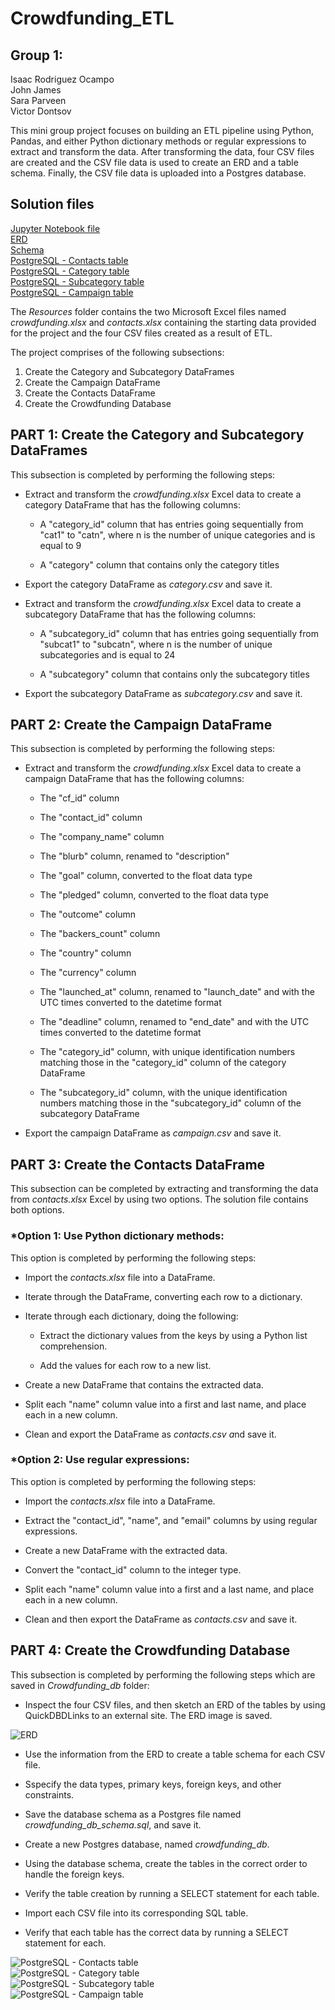 # Crowdfunding_ETL

## Group 1:
Isaac Rodriguez Ocampo  
John James  
Sara Parveen  
Victor Dontsov  

This mini group project focuses on building an ETL pipeline using Python, Pandas, and either Python dictionary methods or regular expressions to extract and transform the data. After transforming the data, four CSV files are created and the CSV file data is used to create an ERD and a table schema. Finally, the CSV file data is uploaded into a Postgres database.

## Solution files
[Jupyter Notebook file](ETL_Mini_Project_Solution.ipynb)  
[ERD](Crowdfunding_db/crowdfunding_db_ERD.png)  
[Schema](Crowdfunding_db/crowdfunding_db_schema.sql)  
[PostgreSQL - Contacts table](Crowdfunding_db/Contacts_SELECT_Screenshot.PNG)  
[PostgreSQL - Category table](Crowdfunding_db/Category_SELECT_Screenshot.PNG)  
[PostgreSQL - Subcategory table](Crowdfunding_db/Subcategory_SELECT_Screenshot.PNG)  
[PostgreSQL - Campaign table](Crowdfunding_db/Campaign_SELECT_Screenshot.PNG)

The *Resources* folder contains the two Microsoft Excel files named *crowdfunding.xlsx* and *contacts.xlsx* containing the starting data provided for the project and the four CSV files created as a result of ETL.

The project comprises of the following subsections:

1. Create the Category and Subcategory DataFrames
2. Create the Campaign DataFrame
3. Create the Contacts DataFrame
4. Create the Crowdfunding Database


## PART 1: Create the Category and Subcategory DataFrames

This subsection is completed by performing the following steps:

- Extract and transform the *crowdfunding.xlsx* Excel data to create a category DataFrame that has the following columns:

    - A "category_id" column that has entries going sequentially from "cat1" to "catn", where n is the number of unique categories and is equal to 9

    - A "category" column that contains only the category titles

- Export the category DataFrame as *category.csv* and save it.

- Extract and transform the *crowdfunding.xlsx* Excel data to create a subcategory DataFrame that has the following columns:

    - A "subcategory_id" column that has entries going sequentially from "subcat1" to "subcatn", where n is the number of unique subcategories and is equal to 24

    - A "subcategory" column that contains only the subcategory titles

- Export the subcategory DataFrame as *subcategory.csv* and save it.


## PART 2: Create the Campaign DataFrame

This subsection is completed by performing the following steps:

- Extract and transform the *crowdfunding.xlsx* Excel data to create a campaign DataFrame that has the following columns:

    - The "cf_id" column

    - The "contact_id" column

    - The "company_name" column

    - The "blurb" column, renamed to "description"

    - The "goal" column, converted to the float data type

    - The "pledged" column, converted to the float data type

    - The "outcome" column

    - The "backers_count" column

    - The "country" column

    - The "currency" column

    - The "launched_at" column, renamed to "launch_date" and with the UTC times converted to the datetime format

    - The "deadline" column, renamed to "end_date" and with the UTC times converted to the datetime format

    - The "category_id" column, with unique identification numbers matching those in the "category_id" column of the category DataFrame

    - The "subcategory_id" column, with the unique identification numbers matching those in the "subcategory_id" column of the subcategory DataFrame

- Export the campaign DataFrame as *campaign.csv* and save it.


## PART 3: Create the Contacts DataFrame

This subsection can be completed by extracting and transforming the data from *contacts.xlsx* Excel by using two options. The solution file contains both options.

### *Option 1: Use Python dictionary methods:

This option is completed by performing the following steps:

- Import the *contacts.xlsx* file into a DataFrame.

- Iterate through the DataFrame, converting each row to a dictionary.

- Iterate through each dictionary, doing the following:

    - Extract the dictionary values from the keys by using a Python list comprehension.

    - Add the values for each row to a new list.

- Create a new DataFrame that contains the extracted data.

- Split each "name" column value into a first and last name, and place each in a new column.

- Clean and export the DataFrame as *contacts.csv a*nd save it.

### *Option 2: Use regular expressions:

This option is completed by performing the following steps:

- Import the *contacts.xlsx* file into a DataFrame.

- Extract the "contact_id", "name", and "email" columns by using regular expressions.

- Create a new DataFrame with the extracted data.

- Convert the "contact_id" column to the integer type.

- Split each "name" column value into a first and a last name, and place each in a new column.

- Clean and then export the DataFrame as *contacts.csv* and save it.


## PART 4: Create the Crowdfunding Database

This subsection is completed by performing the following steps which are saved in *Crowdfunding_db* folder:

- Inspect the four CSV files, and then sketch an ERD of the tables by using QuickDBDLinks to an external site. The ERD image is saved.

![ERD](Crowdfunding_db/crowdfunding_db_ERD.png)  


- Use the information from the ERD to create a table schema for each CSV file.

- Sspecify the data types, primary keys, foreign keys, and other constraints.

- Save the database schema as a Postgres file named *crowdfunding_db_schema.sql*, and save it.

- Create a new Postgres database, named *crowdfunding_db*.

- Using the database schema, create the tables in the correct order to handle the foreign keys.

- Verify the table creation by running a SELECT statement for each table.

- Import each CSV file into its corresponding SQL table.

- Verify that each table has the correct data by running a SELECT statement for each.

![PostgreSQL - Contacts table](Crowdfunding_db/Contacts_SELECT_Screenshot.PNG)  
![PostgreSQL - Category table](Crowdfunding_db/Category_SELECT_Screenshot.PNG)  
![PostgreSQL - Subcategory table](Crowdfunding_db/Subcategory_SELECT_Screenshot.PNG)  
![PostgreSQL - Campaign table](Crowdfunding_db/Campaign_SELECT_Screenshot.PNG)